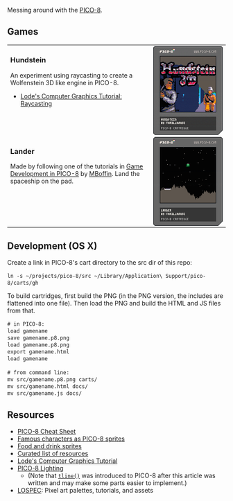 Messing around with the [PICO-8](http://pico-8.com).

## Games
<table>
  <tr>
    <td valign="top">
      <a href="https://joeyschoblaska.github.io/pico-8/hundstein.html">
        <img src="https://raw.githubusercontent.com/joeyschoblaska/pico-8/master/carts/hundstein.p8.png" align="right">
      </a>
      <h3>Hundstein</h3>
      <p>An experiment using raycasting to create a Wolfenstein 3D like engine in PICO-8.</p>
      <ul>
        <li><a href="https://lodev.org/cgtutor/raycasting.html">Lode's Computer Graphics Tutorial: Raycasting</a></li>
      </ul>
    </td>
  </tr>
  <tr>
    <td valign="top">
      <a href="https://joeyschoblaska.github.io/pico-8/lander.html">
        <img src="https://raw.githubusercontent.com/joeyschoblaska/pico-8/master/carts/lander.p8.png" align="right">
      </a>
      <h3>Lander</h3>
      Made by following one of the tutorials in <a href="https://mboffin.itch.io/gamedev-with-pico-8-issue1">Game Development in PICO-8</a> by <a href="https://mboffin.itch.io/">MBoffin</a>. Land the spaceship on the pad.
    </td>
  </tr>
</table>

## Development (OS X)
Create a link in PICO-8's cart directory to the src dir of this repo:

```
ln -s ~/projects/pico-8/src ~/Library/Application\ Support/pico-8/carts/gh
```

To build cartridges, first build the PNG (in the PNG version, the includes are flattened into one file). Then load the PNG and build the HTML and JS files from that.

```
# in PICO-8:
load gamename
save gamename.p8.png
load gamename.p8.png
export gamename.html
load gamename

# from command line:
mv src/gamename.p8.png carts/
mv src/gamename.html docs/
mv src/gamename.js docs/
```

## Resources
* [PICO-8 Cheat Sheet](https://www.lexaloffle.com/bbs/files/16585/PICO-8_Cheat-Sheet_0-9-2.png)
* [Famous characters as PICO-8 sprites](https://twitter.com/johanvinet/status/635814153601597441)
* [Food and drink sprites](https://twitter.com/JUSTIN_CYR/status/634546317713391616)
* [Curated list of resources](https://github.com/pico-8/awesome-PICO-8#resources)
* [Lode's Computer Graphics Tutorial](https://lodev.org/cgtutor/index.html)
* [PICO-8 Lighting](https://hackernoon.com/pico-8-lighting-part-1-thin-dark-line-8ea15d21fed7)
  * (Note that [`tline()`](https://pico-8.fandom.com/wiki/Tline) was introduced to PICO-8 after this article was written and may make some parts easier to implement.)
* [LOSPEC](https://lospec.com/): Pixel art palettes, tutorials, and assets
